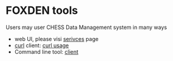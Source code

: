 # FOXDEN tools
Users may user CHESS Data Management system in many ways
- web UI, please visi [serivces](services) page
- [curl](https://curl.se/) client: [curl usage](docs/curl.md)
- Command line tool: [client](docs/client.md)

